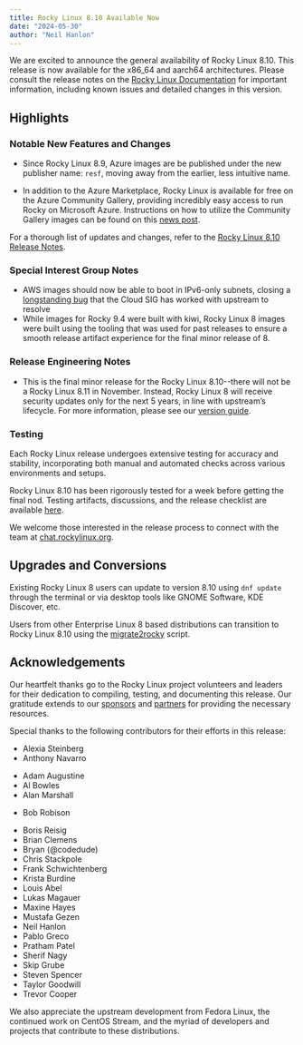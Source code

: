 ```yaml
---
title: Rocky Linux 8.10 Available Now
date: "2024-05-30"
author: "Neil Hanlon"
---
```


We are excited to announce the general availability of Rocky Linux 8.10. This release is now available for the x86_64 and aarch64 architectures. Please consult the release notes on the [Rocky Linux Documentation](https://docs.rockylinux.org/release_notes/8_10) for important information, including known issues and detailed changes in this version.

## Highlights

### Notable New Features and Changes

- Since Rocky Linux 8.9, Azure images are be published under the new publisher name: `resf`, moving away from the earlier, less intuitive name.

* In addition to the Azure Marketplace, Rocky Linux is available for free on the Azure Community Gallery, providing incredibly easy access to run Rocky on Microsoft Azure. Instructions on how to utilize the Community Gallery images can be found on this [news post](https://rockylinux.org/news/rocky-on-azure-community-gallery/).

For a thorough list of updates and changes, refer to the [Rocky Linux 8.10 Release Notes](https://docs.rockylinux.org/release_notes/8_10).

### Special Interest Group Notes

- AWS images should now be able to boot in IPv6-only subnets, closing a [longstanding bug](https://bugs.rockylinux.org/view.php?id=279) that the Cloud SIG has worked with upstream to resolve
- While images for Rocky 9.4 were built with kiwi, Rocky Linux 8 images were built using the tooling that was used for past releases to ensure a smooth release artifact experience for the final minor release of 8.

### Release Engineering Notes

- This is the final minor release for the Rocky Linux 8.10--there will not be a Rocky Linux 8.11 in November. Instead, Rocky Linux 8 will receive security updates only for the next 5 years, in line with upstream’s lifecycle. For more information, please see our [version guide](https://wiki.rockylinux.org/rocky/version/).

### Testing

Each Rocky Linux release undergoes extensive testing for accuracy and stability, incorporating both manual and automated checks across various environments and setups.

Rocky Linux 8.10 has been rigorously tested for a week before getting the final nod. Testing artifacts, discussions, and the release checklist are available [here](https://chat.rockylinux.org/rocky-linux/channels/rocky-release-v810).

We welcome those interested in the release process to connect with the team at [chat.rockylinux.org](https://chat.rockylinux.org/rocky-linux/channels/testing).

## Upgrades and Conversions

Existing Rocky Linux 8 users can update to version 8.10 using `dnf update` through the terminal or via desktop tools like GNOME Software, KDE Discover, etc.

Users from other Enterprise Linux 8 based distributions can transition to Rocky Linux 8.10 using the [migrate2rocky](https://github.com/rocky-linux/rocky-tools/blob/main/migrate2rocky/migrate2rocky.sh) script.

## Acknowledgements

Our heartfelt thanks go to the Rocky Linux project volunteers and leaders for their dedication to compiling, testing, and documenting this release. Our gratitude extends to our [sponsors](https://rockylinux.org/sponsors) and [partners](https://rockylinux.org/partners) for providing the necessary resources.

Special thanks to the following contributors for their efforts in this release:

- Alexia Steinberg
- Anthony Navarro

* Adam Augustine
* Al Bowles
* Alan Marshall

- Bob Robison

* Boris Reisig
* Brian Clemens
* Bryan (@codedude)
* Chris Stackpole
* Frank Schwichtenberg
* Krista Burdine
* Louis Abel
* Lukas Magauer
* Maxine Hayes
* Mustafa Gezen
* Neil Hanlon
* Pablo Greco
* Pratham Patel
* Sherif Nagy
* Skip Grube
* Steven Spencer
* Taylor Goodwill
* Trevor Cooper

We also appreciate the upstream development from Fedora Linux, the continued work on CentOS Stream, and the myriad of developers and projects that contribute to these distributions.
